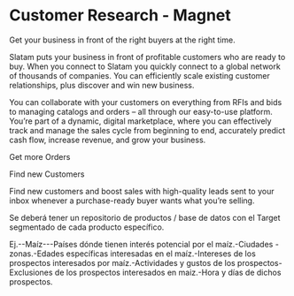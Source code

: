 # Customer Research - Magnet

Get your business in front of the right buyers at the right time.

Slatam puts your business in front of profitable customers who are ready to buy. When you connect to Slatam you quickly connect to a global network of thousands of companies. You can efficiently scale existing customer relationships, plus discover and win new business.

You can collaborate with your customers on everything from RFIs and bids to managing catalogs and orders – all through our easy-to-use platform. You’re part of a dynamic, digital marketplace, where you can effectively track and manage the sales cycle from beginning to end, accurately predict cash flow, increase revenue, and grow your business.

Get more Orders

Find new Customers

Find new customers and boost sales with high-quality leads sent to your inbox whenever a purchase-ready buyer wants what you’re selling.

Se deberá tener un repositorio de productos / base de datos con el Target segmentado de cada producto específico.

Ej.--Maíz---Países dónde tienen interés potencial por el maíz.-Ciudades - zonas.-Edades específicas interesadas en el maíz.-Intereses de los prospectos interesados por maíz.-Actividades y gustos de los prospectos-Exclusiones de los prospectos interesados en maiz.-Hora y días de dichos prospectos.

